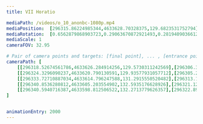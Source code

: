 ```yaml
---
title: VII Horatio

mediaPath: /videos/o_10_anonbc-1080p.mp4
mediaPosition:  [296315.86224985344,4633628.70328375,129.6823531752794]
mediaRotation:  [0.6562879868903723,0.29063670872921493,0.2819409036612436,0.6366519525181032]
mediaScale: 1
cameraFOV: 32.95

# Pair of camera points and targets: [final point], ... , [entrance point]
cameraPath: [
    [[296318.52674561786,4633626.284914256,129.5730311242569],[296306.3144733642,4633637.369107771,130.07409052477664]],
    [[296324.3296090237,4633620.790130591,129.93577931057712],[296305.23473813717,4633636.408942001,128.56781910550694]],
    [[296333.72710887034,4633614.796247588,131.2915550520482],[296313.1690005006,4633627.799989232,126.96725595747267]],
    [[296340.8536280812,4633605.203554902,132.5935176628926],[296321.1223574813,4633619.536473097,128.63408642929463]],
    [[296340.5940716387,4633598.812506522,132.2713779626357],[296322.8945239197,4633615.48860476,127.9048647930136]]
]


animationEntry: 2000
---
```

